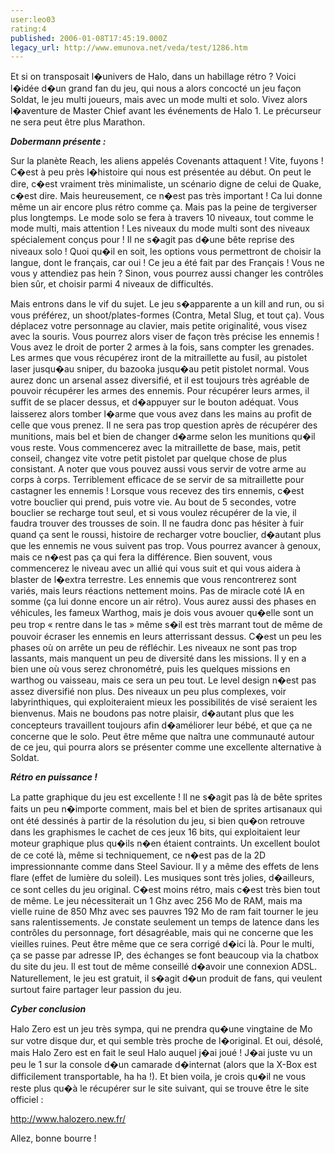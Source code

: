 ```yaml
---
user:leo03
rating:4
published: 2006-01-08T17:45:19.000Z
legacy_url: http://www.emunova.net/veda/test/1286.htm
---
```

Et si on transposait l�univers de Halo, dans un habillage rétro ? Voici l�idée d�un grand fan du jeu, qui nous a alors concocté un jeu façon Soldat, le jeu multi joueurs, mais avec un mode multi et solo. Vivez alors l�aventure de Master Chief avant les événements de Halo 1\. Le précurseur ne sera peut être plus Marathon.  

  

_**Dobermann présente :**_  

  

Sur la planète Reach, les aliens appelés Covenants attaquent ! Vite, fuyons ! C�est à peu près l�histoire qui nous est présentée au début. On peut le dire, c�est vraiment très minimaliste, un scénario digne de celui de Quake, c�est dire. Mais heureusement, ce n�est pas très important ! Ca lui donne même un air encore plus rétro comme ça. Mais pas la peine de tergiverser plus longtemps. Le mode solo se fera à travers 10 niveaux, tout comme le mode multi, mais attention ! Les niveaux du mode multi sont des niveaux spécialement conçus pour ! Il ne s�agit pas d�une bête reprise des niveaux solo ! Quoi qu�il en soit, les options vous permettront de choisir la langue, dont le français, car oui ! Ce jeu a été fait par des Français ! Vous ne vous y attendiez pas hein ? Sinon, vous pourrez aussi changer les contrôles bien sûr, et choisir parmi 4 niveaux de difficultés.  

  

Mais entrons dans le vif du sujet. Le jeu s�apparente a un kill and run, ou si vous préférez, un shoot/plates-formes (Contra, Metal Slug, et tout ça). Vous déplacez votre personnage au clavier, mais petite originalité, vous visez avec la souris. Vous pourrez alors viser de façon très précise les ennemis ! Vous avez le droit de porter 2 armes à la fois, sans compter les grenades. Les armes que vous récupérez iront de la mitraillette au fusil, au pistolet laser jusqu�au sniper, du bazooka jusqu�au petit pistolet normal. Vous aurez donc un arsenal assez diversifié, et il est toujours très agréable de pouvoir récupérer les armes des ennemis. Pour récupérer leurs armes, il suffit de se placer dessus, et d�appuyer sur le bouton adéquat. Vous laisserez alors tomber l�arme que vous avez dans les mains au profit de celle que vous prenez. Il ne sera pas trop question après de récupérer des munitions, mais bel et bien de changer d�arme selon les munitions qu�il vous reste. Vous commencerez avec la mitraillette de base, mais, petit conseil, changez vite votre petit pistolet par quelque chose de plus consistant. A noter que vous pouvez aussi vous servir de votre arme au corps à corps. Terriblement efficace de se servir de sa mitraillette pour castagner les ennemis ! Lorsque vous recevez des tirs ennemis, c�est votre bouclier qui prend, puis votre vie. Au bout de 5 secondes, votre bouclier se recharge tout seul, et si vous voulez récupérer de la vie, il faudra trouver des trousses de soin. Il ne faudra donc pas hésiter à fuir quand ça sent le roussi, histoire de recharger votre bouclier, d�autant plus que les ennemis ne vous suivent pas trop. Vous pourrez avancer à genoux, mais ce n�est pas ça qui fera la différence. Bien souvent, vous commencerez le niveau avec un allié qui vous suit et qui vous aidera à blaster de l�extra terrestre. Les ennemis que vous rencontrerez sont variés, mais leurs réactions nettement moins. Pas de miracle coté IA en somme (ça lui donne encore un air rétro). Vous aurez aussi des phases en véhicules, les fameux Warthog, mais je dois vous avouer qu�elle sont un peu trop « rentre dans le tas » même s�il est très marrant tout de même de pouvoir écraser les ennemis en leurs atterrissant dessus. C�est un peu les phases où on arrête un peu de réfléchir. Les niveaux ne sont pas trop lassants, mais manquent un peu de diversité dans les missions. Il y en a bien une où vous serez chronométré, puis les quelques missions en warthog ou vaisseau, mais ce sera un peu tout. Le level design n�est pas assez diversifié non plus. Des niveaux un peu plus complexes, voir labyrinthiques, qui exploiteraient mieux les possibilités de visé seraient les bienvenus. Mais ne boudons pas notre plaisir, d�autant plus que les concepteurs travaillent toujours afin d�améliorer leur bébé, et que ça ne concerne que le solo. Peut être même que naîtra une communauté autour de ce jeu, qui pourra alors se présenter comme une excellente alternative à Soldat.  

  

_**Rétro en puissance !**_  

  

La patte graphique du jeu est excellente ! Il ne s�agit pas là de bête sprites faits un peu n�importe comment, mais bel et bien de sprites artisanaux qui ont été dessinés à partir de la résolution du jeu, si bien qu�on retrouve dans les graphismes le cachet de ces jeux 16 bits, qui exploitaient leur moteur graphique plus qu�ils n�en étaient contraints. Un excellent boulot de ce coté là, même si techniquement, ce n�est pas de la 2D impressionnante comme dans Steel Saviour. Il y a même des effets de lens flare (effet de lumière du soleil). Les musiques sont très jolies, d�ailleurs, ce sont celles du jeu original. C�est moins rétro, mais c�est très bien tout de même. Le jeu nécessiterait un 1 Ghz avec 256 Mo de RAM, mais ma vielle ruine de 850 Mhz avec ses pauvres 192 Mo de ram fait tourner le jeu sans ralentissements. Je constate seulement un temps de latence dans les contrôles du personnage, fort désagréable, mais qui ne concerne que les vieilles ruines. Peut être même que ce sera corrigé d�ici là. Pour le multi, ça se passe par adresse IP, des échanges se font beaucoup via la chatbox du site du jeu. Il est tout de même conseillé d�avoir une connexion ADSL. Naturellement, le jeu est gratuit, il s�agit d�un produit de fans, qui veulent surtout faire partager leur passion du jeu.  

  

_**Cyber conclusion**_  

  

Halo Zero est un jeu très sympa, qui ne prendra qu�une vingtaine de Mo sur votre disque dur, et qui semble très proche de l�original. Et oui, désolé, mais Halo Zero est en fait le seul Halo auquel j�ai joué ! J�ai juste vu un peu le 1 sur la console d�un camarade d�internat (alors que la X-Box est difficilement transportable, ha ha !). Et bien voila, je crois qu�il ne vous reste plus qu�à le récupérer sur le site suivant, qui se trouve être le site officiel :  

http://www.halozero.new.fr/  

Allez, bonne bourre !
